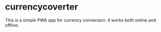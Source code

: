 # currencycoverter
This is a simple PWA app for currency conversion. it works both online and offline.